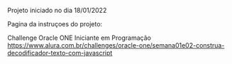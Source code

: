 Projeto iniciado no dia 18/01/2022

Pagina da instruçoes do projeto: 

Challenge Oracle ONE Iniciante em Programação
https://www.alura.com.br/challenges/oracle-one/semana01e02-construa-decodificador-texto-com-javascript